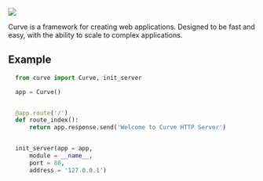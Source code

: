 ![](https://i.imgur.com/8detldi.png)

Curve is a framework for creating web applications. Designed to be fast and easy, with the ability to scale to complex applications.

## Example
```python
  from curve import Curve, init_server

  app = Curve()


  @app.route('/')
  def route_index():
      return app.response.send('Welcome to Curve HTTP Server')


  init_server(app = app,
      module = __name__,
      port = 80,
      address = '127.0.0.1')
```
